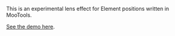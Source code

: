 This is an experimental lens effect for Element positions written in MooTools.

[See the demo here](http://czukowski.github.com/mootools-Lens).